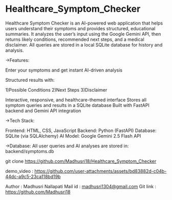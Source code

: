 # Healthcare_Symptom_Checker
Healthcare Symptom Checker is an AI-powered web application that helps users understand their symptoms and provides structured, educational summaries.
It analyzes the user’s input using the Google Gemini API, then returns likely conditions, recommended next steps, and a medical disclaimer.
All queries are stored in a local SQLite database for history and analysis.

->Features:

Enter your symptoms and get instant AI-driven analysis

Structured results with:

1)Possible Conditions
2)Next Steps
3)Disclaimer

Interactive, responsive, and healthcare-themed interface
Stores all symptom queries and results in a SQLite database
Built with FastAPI backend and Gemini API integration

->Tech Stack:

Frontend: HTML, CSS, JavaScript
Backend: Python (FastAPI)
Database: SQLite (via SQLAlchemy)
AI Model: Google Gemini 2.5 Flash API

->Database:
All user queries and AI analyses are stored in:
backend/symptoms.db

git clone https://github.com/Madhusri18/Healthcare_Symptom_Checker

demo_video :  https://github.com/user-attachments/assets/bd83882d-c04b-44dc-a9c5-23ca118bd19b

Author : Madhusri Nallapati
Mail id : madhusri1304@gmail.com
Git link : https://github.com/Madhusri18
